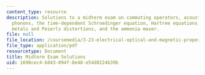 ```yaml
---
content_type: resource
description: Solutions to a midterm exam on commuting operators, acoustic and optical
  phonons, the time-dependent Schroedinger equation, Hartree equations, one dimensional
  metals and Peierls distortions, and the ammonia maser.
file: null
file_location: /coursemedia/3-23-electrical-optical-and-magnetic-properties-of-materials-fall-2007/1698cec4b843094f8e48e54d8224b39b_midterm_sol.pdf
file_type: application/pdf
resourcetype: Document
title: Midterm Exam Solutions
uid: 1698cec4-b843-094f-8e48-e54d8224b39b
---
```

